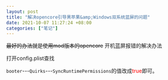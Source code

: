 ```yaml
---
layout: post
title: "解决opencore引导黑苹果&amp;Windows双系统蓝屏的问题"
date: 2021-10-07 11:27:24 +08:00
categories: ["笔记"]
---
```


<p><del>最好的办法就是使用mod版本的opencore</del>
开机蓝屏报错的解决办法</p>
<p>打开config.plist查找<span style="color:red;"></span></p>
<p><code>booter</code>---<code>Quirks</code>---<code>SyncRuntimePermissions</code>的值改成<span style="color:red;">true</span>即可。</p>